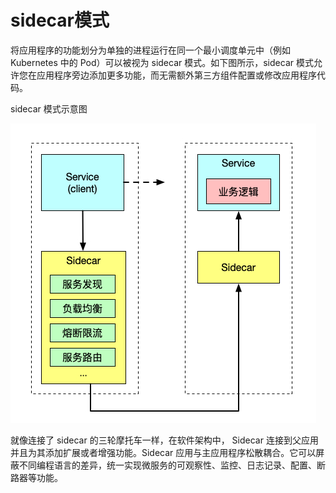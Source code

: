 # sidecar模式

将应用程序的功能划分为单独的进程运行在同一个最小调度单元中（例如 Kubernetes 中的 Pod）可以被视为 sidecar 模式。如下图所示，sidecar 模式允许您在应用程序旁边添加更多功能，而无需额外第三方组件配置或修改应用程序代码。

sidecar 模式示意图

![sidecar-pattern](./sidecar-pattern.jpg)


就像连接了 sidecar 的三轮摩托车一样，在软件架构中， Sidecar 连接到父应用并且为其添加扩展或者增强功能。Sidecar 应用与主应用程序松散耦合。它可以屏蔽不同编程语言的差异，统一实现微服务的可观察性、监控、日志记录、配置、断路器等功能。
